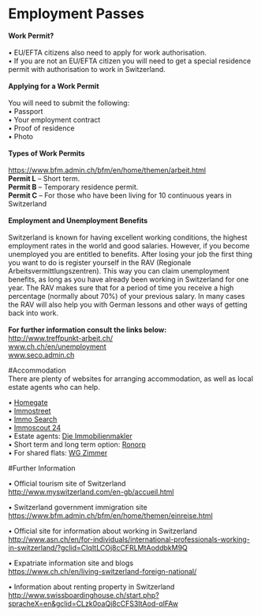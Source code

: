 # Employment Passes

<b>Work Permit?</b><br><br>
•	EU/EFTA citizens also need to apply for work authorisation. <br>
•	If you are not an EU/EFTA citizen you will need to get a special residence permit with authorisation to work in Switzerland. <br>
<br><b>Applying for a Work Permit</b><br><br>
You will need to submit the following:<br>
•	Passport<br>
•	Your employment contract<br>
•	Proof of residence<br>
•	Photo <br>
<br><b>Types of Work Permits</b><br><br>
https://www.bfm.admin.ch/bfm/en/home/themen/arbeit.html<br>
<b>Permit L</b> – Short term.<br>
<b>Permit B</b> – Temporary residence permit.<br>
<b>Permit C</b> – For those who have been living for 10 continuous years in Switzerland<br>
<br><b>Employment and Unemployment Benefits</b><br><br>
Switzerland is known for having excellent working conditions, the highest employment rates in the world and good salaries. However, if you become unemployed you are entitled to benefits. After losing your job the first thing you want to do is register yourself in the RAV (Regionale Arbeitsvermittlungszentren). This way you can claim unemployment benefits, as long as you have already been working in Switzerland for one year. The RAV makes sure that for a period of time you receive a high percentage (normally about 70%) of your previous salary. In many cases the RAV will also help you with German lessons and other ways of getting back into work.
<br><br><b>For further information consult the links below:</b><br>
http://www.treffpunkt-arbeit.ch/<br>
www.ch.ch/en/unemployment<br>
www.seco.admin.ch<br>

#Accommodation<br>
There are plenty of websites for arranging accommodation, as well as local estate agents who can help. <br>

• <a href="http://www.homegate.ch/de">Homegate</a><br>
• <a href="http://www.immostreet.ch/fr/HomePage">Immostreet</a><br>
• <a href="http://immo.search.ch/">Immo Search</a><br>
• <a href="http://www.immoscout24.ch/en/find/">Immoscout 24</a><br>
• Estate agents: <a href="http://www.die-immobilienmakler.ch/">Die Immobilienmakler</a><br>
• Short term and long term option: <a href="http://www.ronorp.net/zurich_en/classifieds/a-roof-over-your-head-zurich_en.25">Ronorp</a><br>
• For shared flats: <a href="http://www.wgzimmer.ch/">WG Zimmer</a><br>

#Further Information<br>

• Official tourism site of Switzerland <br>
 http://www.myswitzerland.com/en-gb/accueil.html

• Switzerland government immigration site <br>
https://www.bfm.admin.ch/bfm/en/home/themen/einreise.html

• Official site for information about working in Switzerland<br>
http://www.asn.ch/en/for-individuals/international-professionals-working-in-switzerland/?gclid=CIqItLCOj8cCFRLMtAoddbkM9Q

• Expatriate information site and blogs<br>
https://www.ch.ch/en/living-switzerland-foreign-national/

• Information about renting property in Switzerland<br>
http://www.swissboardinghouse.ch/start.php?spracheX=en&gclid=CLzk0oaQj8cCFS3ItAod-qIFAw
